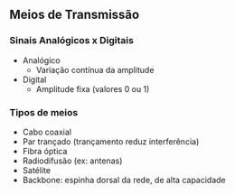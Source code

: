 ## Meios de Transmissão
### Sinais Analógicos x Digitais
* Analógico
  * Variação contínua da amplitude
* Digital
  * Amplitude fixa (valores 0 ou 1)
### Tipos de meios
* Cabo coaxial
* Par trançado (trançamento reduz interferência)
* Fibra óptica
* Radiodifusão (ex: antenas)
* Satélite
* Backbone: espinha dorsal da rede, de alta capacidade
